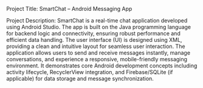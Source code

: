 Project Title: SmartChat – Android Messaging App

Project Description:
SmartChat is a real-time chat application developed using Android Studio. 
The app is built on the Java programming language for backend logic and connectivity, ensuring robust performance and efficient data handling. 
The user interface (UI) is designed using XML, providing a clean and intuitive layout for seamless user interaction. 
The application allows users to send and receive messages instantly, manage conversations, and experience a responsive, mobile-friendly messaging environment. 
It demonstrates core Android development concepts including activity lifecycle, RecyclerView integration, and Firebase/SQLite (if applicable) for data storage and message synchronization.
